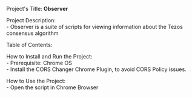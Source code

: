Project's Title: 
     **Observer** 

Project Description: \
    - Observer is a suite of scripts for viewing information about the Tezos consensus algorithm  

Table of Contents: 

How to Install and Run the Project: \
    - Prerequisite: Chrome OS \
    - Install the CORS Changer Chrome Plugin, to avoid CORS Policy issues. 
    

How to Use the Project: \
    - Open the script in Chrome Browser 
